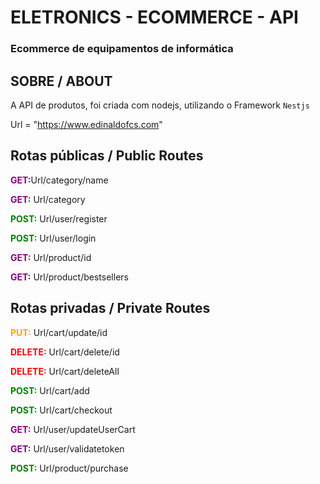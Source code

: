 # ELETRONICS - ECOMMERCE - API

### Ecommerce de equipamentos de informática

## SOBRE / ABOUT

A API de produtos, foi criada com nodejs, utilizando o Framework `Nestjs`

Url = "https://www.edinaldofcs.com"

## Rotas públicas / Public Routes

<p><b style="color : purple;">GET:</b>Url/category/name</p>
<p><b style="color : purple;">GET:</b> Url/category</p>
<p><b style="color : green;">POST:</b> Url/user/register</p>
<p><b style="color : green;">POST:</b> Url/user/login</p>
<p><b style="color : purple;">GET:</b> Url/product/id</p>
<p><b style="color : purple;">GET:</b> Url/product/bestsellers</p>

## Rotas privadas / Private Routes

<p><b style="color : orange;">PUT:</b> Url/cart/update/id</p>
<p><b style="color : red;">DELETE:</b> Url/cart/delete/id</p>
<p><b style="color : red;">DELETE:</b> Url/cart/deleteAll</p>
<p><b style="color : green;">POST:</b> Url/cart/add</p>
<p><b style="color : green;">POST:</b> Url/cart/checkout</p>
<p><b style="color : purple;">GET:</b> Url/user/updateUserCart</p>
<p><b style="color : purple;">GET:</b> Url/user/validatetoken</p>
<p><b style="color : green;">POST:</b> Url/product/purchase</p>



